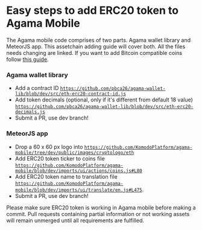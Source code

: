 # Easy steps to add ERC20 token to Agama Mobile

The Agama mobile code comprises of two parts. Agama wallet library and MeteorJS app. This assetchain adding guide will cover both. All the files needs changing are linked. If you want to add Bitcoin compatible coins follow [this guide](https://github.com/KomodoPlatform/agama-mobile/wiki/Add-a-Bitcoin-Compatible-coin-to-Agama-Mobile).

### Agama wallet library
- Add a contract ID [`https://github.com/pbca26/agama-wallet-lib/blob/dev/src/eth-erc20-contract-id.js`](https://github.com/pbca26/agama-wallet-lib/blob/dev/src/eth-erc20-contract-id.js)
- Add token decimals (optional, only if it's different from default 18 value) [`https://github.com/pbca26/agama-wallet-lib/blob/dev/src/eth-erc20-decimals.js`](https://github.com/pbca26/agama-wallet-lib/blob/dev/src/eth-erc20-decimals.js)
- Submit a PR, use dev branch!

### MeteorJS app
- Drop a 60 x 60 px logo into [`https://github.com/KomodoPlatform/agama-mobile/tree/dev/public/images/cryptologo/eth`](https://github.com/KomodoPlatform/agama-mobile/tree/dev/public/images/cryptologo/eth)
- Add ERC20 token ticker to coins file [`https://github.com/KomodoPlatform/agama-mobile/blob/dev/imports/ui/actions/coins.js#L80`](https://github.com/KomodoPlatform/agama-mobile/blob/dev/imports/ui/actions/coins.js#L80)
- Add ERC20 token name to translation file [`https://github.com/KomodoPlatform/agama-mobile/blob/dev/imports/ui/translate/en.js#L475`](https://github.com/KomodoPlatform/agama-mobile/blob/dev/imports/ui/translate/en.js#L475).
- Submit a PR, use dev branch!

Please make sure ERC20 token is working in Agama mobile before making a commit. Pull requests containing partial information or not working assets will remain unmerged until all requirements are fulfilled.
